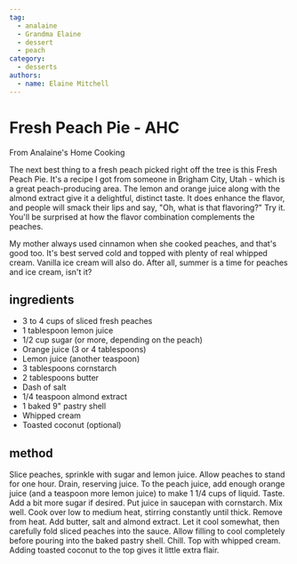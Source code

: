 ```yaml
---
tag:
  - analaine
  - Grandma Elaine
  - dessert
  - peach
category:
  - desserts
authors:
  - name: Elaine Mitchell
---
```


# Fresh Peach Pie - AHC
From Analaine's Home Cooking

The next best thing to a fresh peach picked right off the tree is this Fresh Peach Pie.
It's a recipe I got from someone in Brigham City, Utah - which is a great peach-producing area.
The lemon and orange juice along with the almond extract give it a delightful, distinct taste. It
does enhance the flavor, and people will smack their lips and say, "Oh, what is that flavoring?"
Try it. You'll be surprised at how the flavor combination complements the peaches.

My mother always used cinnamon when she cooked peaches, and that's good too. It's best
served cold and topped with plenty of real whipped cream. Vanilla ice cream will also do. After
all, summer is a time for peaches and ice cream, isn't it?


## ingredients
* 3 to 4 cups of sliced fresh peaches
* 1 tablespoon lemon juice
* 1/2 cup sugar (or more, depending on the peach)
* Orange juice (3 or 4 tablespoons)
* Lemon juice (another teaspoon)
* 3 tablespoons cornstarch
* 2 tablespoons butter
* Dash of salt
* 1/4 teaspoon almond extract
* 1 baked 9" pastry shell
* Whipped cream
* Toasted coconut (optional)

## method
Slice peaches, sprinkle with sugar and lemon juice. Allow peaches to stand for one hour. Drain,
reserving juice. To the peach juice, add enough orange juice (and a teaspoon more lemon juice)
to make 1 1/4 cups of liquid. Taste.
Add a bit more sugar if desired. Put juice in saucepan with cornstarch. Mix well. Cook over low
to medium heat, stirring constantly until thick. Remove from heat. Add butter, salt and almond
extract. Let it cool somewhat, then carefully fold sliced peaches into the sauce.
Allow filling to cool completely before pouring into the baked pastry shell. Chill. Top with
whipped cream. Adding toasted coconut to the top gives it little extra flair.
